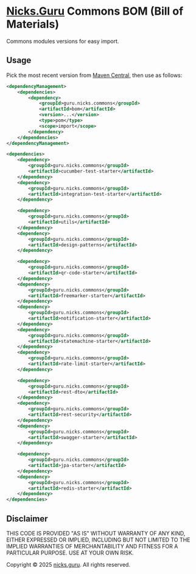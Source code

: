 # [Nicks.Guru](https://nicks.guru) Commons BOM (Bill of Materials)

Commons modules versions for easy import.

## Usage

Pick the most recent version from
[Maven Central](https://central.sonatype.com/namespace/guru.nicks.commons), then use as follows:

```xml
<dependencyManagement>
    <dependencies>
        <dependency>
            <groupId>guru.nicks.commons</groupId>
            <artifactId>bom</artifactId>
            <version>...</version>
            <type>pom</type>
            <scope>import</scope>
        </dependency>
    </dependencies>
</dependencyManagement>

<dependencies>
    <dependency>
        <groupId>guru.nicks.commons</groupId>
        <artifactId>cucumber-test-starter</artifactId>
    </dependency>
    <dependency>
        <groupId>guru.nicks.commons</groupId>
        <artifactId>integration-test-starter</artifactId>
    </dependency>

    <dependency>
        <groupId>guru.nicks.commons</groupId>
        <artifactId>utils</artifactId>
    </dependency>
    <dependency>
        <groupId>guru.nicks.commons</groupId>
        <artifactId>design-patterns</artifactId>
    </dependency>

    <dependency>
        <groupId>guru.nicks.commons</groupId>
        <artifactId>qr-code-starter</artifactId>
    </dependency>
    <dependency>
        <groupId>guru.nicks.commons</groupId>
        <artifactId>freemarker-starter</artifactId>
    </dependency>
    <dependency>
        <groupId>guru.nicks.commons</groupId>
        <artifactId>notification-starter</artifactId>
    </dependency>
    <dependency>
        <groupId>guru.nicks.commons</groupId>
        <artifactId>statemachine-starter</artifactId>
    </dependency>
    <dependency>
        <groupId>guru.nicks.commons</groupId>
        <artifactId>rate-limit-starter</artifactId>
    </dependency>

    <dependency>
        <groupId>guru.nicks.commons</groupId>
        <artifactId>rest-dto</artifactId>
    </dependency>
    <dependency>
        <groupId>guru.nicks.commons</groupId>
        <artifactId>rest-security</artifactId>
    </dependency>
    <dependency>
        <groupId>guru.nicks.commons</groupId>
        <artifactId>swagger-starter</artifactId>
    </dependency>

    <dependency>
        <groupId>guru.nicks.commons</groupId>
        <artifactId>jpa-starter</artifactId>
    </dependency>
    <dependency>
        <groupId>guru.nicks.commons</groupId>
        <artifactId>redis-starter</artifactId>
    </dependency>
</dependencies>
```

## Disclaimer

THIS CODE IS PROVIDED "AS IS" WITHOUT WARRANTY OF ANY KIND, EITHER EXPRESSED OR IMPLIED, INCLUDING BUT NOT LIMITED
TO THE IMPLIED WARRANTIES OF MERCHANTABILITY AND FITNESS FOR A PARTICULAR PURPOSE. USE AT YOUR OWN RISK.

Copyright © 2025 [nicks.guru](https://nicks.guru). All rights reserved.

